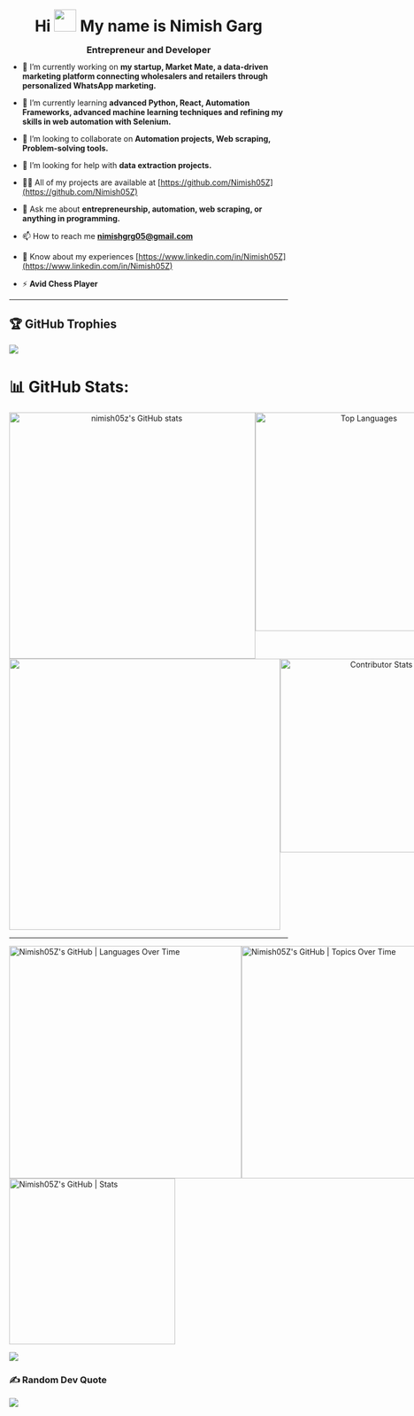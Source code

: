<div align="center">
	<h1>Hi <img src="https://user-images.githubusercontent.com/18350557/176309783-0785949b-9127-417c-8b55-ab5a4333674e.gif" width="40" /> My name is Nimish Garg</h1>
	<h3 style="margin: 0; line-height: 0.9;">Entrepreneur and Developer</h3>
</div>
<!-- <h2 style="margin: 0;">Crafting smart solutions for modern challenges</h2> -->

-   🔭 I’m currently working on **my startup, Market Mate, a data-driven marketing platform connecting wholesalers and retailers through personalized WhatsApp marketing.**

-   🌱 I’m currently learning **advanced Python, React, Automation Frameworks, advanced machine learning techniques and refining my skills in web automation with Selenium.**

-   👯 I’m looking to collaborate on **Automation projects, Web scraping, Problem-solving tools.**

-   🤝 I’m looking for help with **data extraction projects.**

-   👨‍💻 All of my projects are available at [https://github.com/Nimish05Z](https://github.com/Nimish05Z)

-   💬 Ask me about **entrepreneurship, automation, web scraping, or anything in programming.**

-   📫 How to reach me **nimishgrg05@gmail.com**

-   📄 Know about my experiences [https://www.linkedin.com/in/Nimish05Z](https://www.linkedin.com/in/Nimish05Z)

-   ⚡ **Avid Chess Player**

<hr>

## 🏆 GitHub Trophies

![](https://github-profile-trophy.vercel.app/?username=nimish05z&theme=radical&no-frame=true&no-bg=false&margin-w=4)

# 📊 GitHub Stats:

<div align="center">
	<div style="align: center; display: flex; justify-content: space-between;">
		<a href="http://www.github.com/nimish05z">
			<img src="https://github-readme-stats.vercel.app/api?username=nimish05z&show_icons=true&hide_border=false&include_all_commits=true&count_private=true&title_color=82aaff&text_color=27e8a7&icon_color=0891b2&bg_color=242938" alt="nimish05z's GitHub stats" width="445" />
		</a>
    	<a href="https://www.github.com/nimish05z">
    		<img src="https://github-readme-stats.vercel.app/api/top-langs/?username=nimish05z&langs_count=10&hide_border=false&include_all_commits=true&count_private=true&layout=compact&title_color=82aaff&text_color=26d79d&icon_color=0891b2&bg_color=242938" alt="Top Languages" width="395" />
    	</a>
    </div>
</div>

<div align="center">
	<div style="align: center; display: flex; justify-content: space-between;">
		<a href="http://www.github.com/nimish05z">
			<img src="https://github-readme-streak-stats.herokuapp.com/?user=nimish05z&stroke=82aaff&background=242938&ring=14b8a6&fire=e34c26&currStreakNum=e34c26&currStreakLabel=14b8a6&sideNums=82aaff&sideLabels=82aaff&dates=82aaff&hide_border=false" width="490" />
		</a>
		<img src="https://github-contributor-stats.vercel.app/api?username=nimish05z&limit=5&theme=blueberry&combine_all_yearly_contributions=true" alt="Contributor Stats" width="350" />
	</div>
</div>

<hr>


<div style="display: flex; justify-content: space-between;">


  <a href="https://quira.sh?utm_source=widgets&utm_campaign=Nimish05Z">
    <img src="https://stats.quira.sh/Nimish05Z/languages-over-time?theme=dark" alt="Nimish05Z's GitHub | Languages Over Time" width="420" />
  </a>

  <a href="https://quira.sh?utm_source=widgets&utm_campaign=Nimish05Z">
    <img src="https://stats.quira.sh/Nimish05Z/topics-over-time?theme=dark" alt="Nimish05Z's GitHub | Topics Over Time" width="420" />
  </a>
</div>

  <a href="https://quira.sh?utm_source=widgets&utm_campaign=Nimish05Z">
    <img src="https://stats.quira.sh/Nimish05Z/github?theme=dark" alt="Nimish05Z's GitHub | Stats" width="300" />
  </a>




[![](https://visitcount.itsvg.in/api?id=nimish05z&icon=0&color=0)](https://visitcount.itsvg.in)


### ✍️ Random Dev Quote

![](https://quotes-github-readme.vercel.app/api?type=horizontal&theme=radical)

